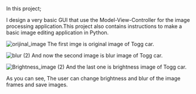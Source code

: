 In this project;

I design a very basic GUI that use the Model-View-Controller for the image processing application.This project also contains instructions to make a basic image editing application in Python.


![orijinal_image](https://user-images.githubusercontent.com/80620991/163864308-73d609bc-c76b-4510-9156-4e89f79fe85f.png)
                            The first imge is original image of Togg car.
                            
                             
![blur (2)](https://user-images.githubusercontent.com/80620991/163864930-d2bb16e2-3ec1-4c0c-9217-47e92c6bfcc2.png)
                             And now the second image is blur image of Togg car.
                             
                             
![Brightness_image (2)](https://user-images.githubusercontent.com/80620991/163865063-46b73bea-cc87-4074-bb95-4d79abdf3162.png)
                               And the last one is brightness image of Togg car.       

As you can see, The user can change brightness and blur of the image frames and save images. 
